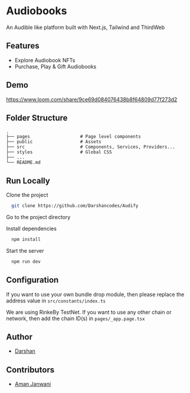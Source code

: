 # Audiobooks

An Audible like platform built with Next.js, Tailwind and ThirdWeb

## Features

-   Explore Audiobook NFTs
-   Purchase, Play & Gift Audiobooks

## Demo
https://www.loom.com/share/9ce69d084076438b8f64809d77f273d2

## Folder Structure

    .
    ├── pages                   # Page level components
    ├── public                  # Assets
    ├── src                     # Components, Services, Providers...
    ├── styles                  # Global CSS
    ├── ...
    └── README.md

## Run Locally

Clone the project

```bash
  git clone https://github.com/Darshancodes/Audify
```

Go to the project directory

Install dependencies

```bash
  npm install
```

Start the server

```bash
  npm run dev
```

## Configuration

If you want to use your own bundle drop module, then please replace the address value in `src/constants/index.ts`

We are using RinkeBy TestNet. If you want to use any other chain or network, then add the chain ID(s) in `pages/_app.page.tsx`

## Author

-   [Darshan](https://github.com/Darshancodes)

## Contributors

-   [Aman Janwani](https://github.com/aman-janwani)
